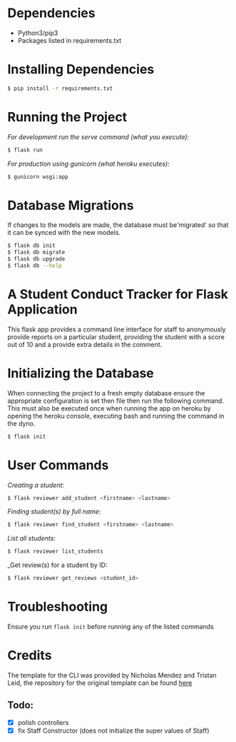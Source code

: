 # Dependencies
* Python3/pip3
* Packages listed in requirements.txt

# Installing Dependencies
```bash
$ pip install -r requirements.txt
```

# Running the Project
_For development run the serve command (what you execute):_
```bash
$ flask run
```

_For production using gunicorn (what heroku executes):_
```bash
$ gunicorn wsgi:app
```

# Database Migrations
If changes to the models are made, the database must be'migrated' so that it can be synced with the new models.

```bash
$ flask db init
$ flask db migrate
$ flask db upgrade
$ flask db --help
```
# A Student Conduct Tracker for Flask Application 
This flask app provides a command line interface for staff to anonymously provide reports on a particular student, providing the student with a score out of 10 and a provide extra details in the comment.

# Initializing the Database
When connecting the project to a fresh empty database ensure the appropriate configuration is set then file then run the following command. This must also be executed once when running the app on heroku by opening the heroku console, executing bash and running the command in the dyno.

```bash
$ flask init
```

# User Commands
_Creating a student:_
```bash
$ flask reviewer add_student <firstname> <lastname>
```

_Finding student(s) by full name:_
```bash
$ flask reviewer find_student <firstname> <lastname>
```

_List all students:_
```bash
$ flask reviewer list_students
```

_Get review(s) for a student by ID:
```bash
$ flask reviewer get_reviews <student_id>
```

# Troubleshooting
Ensure you run `flask init` before running any of the listed commands

# Credits
 The template for the CLI was provided by Nicholas Mendez and Tristan Leid, the repository for the original template can be found [here](https://github.com/uwidcit/flaskmvc)




 ## Todo:
 - [X] polish controllers
 - [X] fix Staff Constructor (does not initialize the super values of Staff) 